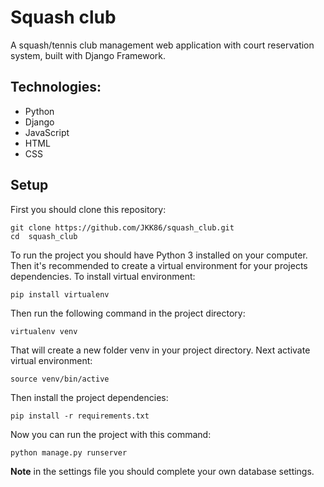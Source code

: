 # Squash club

A squash/tennis club management web application with court reservation system, built with Django Framework.

## Technologies:
- Python
- Django
- JavaScript
- HTML
- CSS

## Setup

First you should clone this repository:
```
git clone https://github.com/JKK86/squash_club.git
cd  squash_club
```

To run the project you should have Python 3 installed on your computer. Then it's recommended to create a virtual environment for your projects dependencies. To install virtual environment:
```
pip install virtualenv
```
Then run the following command in the project directory:
```
virtualenv venv
```
That will create a new folder venv in your project directory. Next activate virtual environment:
```
source venv/bin/active
```
Then install the project dependencies:
```
pip install -r requirements.txt
```
Now you can run the project with this command:
```
python manage.py runserver
```

**Note** in the settings file you should complete your own database settings.
